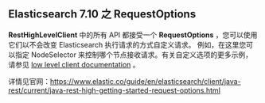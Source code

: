 ## Elasticsearch 7.10 之 RequestOptions

**RestHighLevelClient** 中的所有 API 都接受一个 **RequestOptions** ，您可以使用它们以不会改变 Elasticsearch 执行请求的方式自定义请求。 例如，在这里您可以指定 NodeSelector 来控制哪个节点接收请求。有关自定义选项的更多示例，请参见 [low level client documentation](https://www.elastic.co/guide/en/elasticsearch/client/java-rest/current/java-rest-low-usage-requests.html#java-rest-low-usage-request-options) 。

详情见官网：https://www.elastic.co/guide/en/elasticsearch/client/java-rest/current/java-rest-high-getting-started-request-options.html
